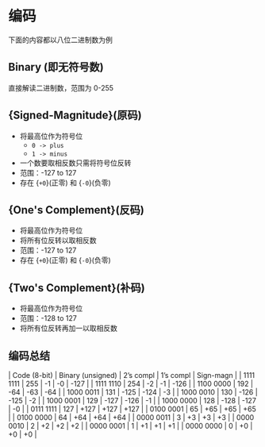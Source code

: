 # 编码

下面的内容都以八位二进制数为例

## Binary (即无符号数)

直接解读二进制数，范围为 0-255

## {Signed-Magnitude}(原码)

- 将最高位作为符号位
  - ``0 -> plus``
  - ``1 -> minus``
- 一个数要取相反数只需将符号位反转
- 范围：-127 to 127
- 存在 {``+0``}(正零) 和 {``-0``}(负零)

## {One's Complement}(反码)

- 将最高位作为符号位
- 将所有位反转以取相反数
- 范围：-127 to 127
- 存在 {``+0``}(正零) 和 {``-0``}(负零)

## {Two's Complement}(补码)

- 将最高位作为符号位
- 范围：-128 to 127
- 将所有位反转再加一以取相反数

## 编码总结

| Code (8-bit) | Binary (unsigned) | 2’s compl | 1’s compl | Sign-magn |
| 1111 1111    | 255               | -1        | -0        | -127      |
| 1111 1110    | 254               | -2        | -1        | -126      |
| 1100 0000    | 192               | -64       | -63       | -64       |
| 1000 0011    | 131               | -125      | -124      | -3        |
| 1000 0010    | 130               | -126      | -125      | -2        |
| 1000 0001    | 129               | -127      | -126      | -1        |
| 1000 0000    | 128               | -128      | -127      | -0        |
| 0111 1111    | 127               | +127      | +127      | +127      |
| 0100 0001    | 65                | +65       | +65       | +65       |
| 0100 0000    | 64                | +64       | +64       | +64       |
| 0000 0011    | 3                 | +3        | +3        | +3        |
| 0000 0010    | 2                 | +2        | +2        | +2        |
| 0000 0001    | 1                 | +1        | +1        | +1        |
| 0000 0000    | 0                 | +0        | +0        | +0        |
